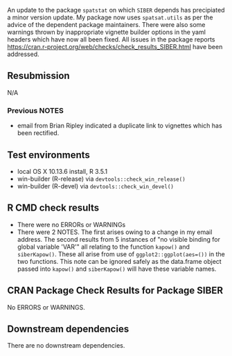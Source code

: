An update to the package `spatstat` on which `SIBER` depends has precipiated a minor version update. My package now uses `spatsat.utils` as per the advice of the dependent package maintainers. There were also some warnings thrown by inappropriate vignette builder options in the yaml headers which have now all been fixed. All issues in the package reports https://cran.r-project.org/web/checks/check_results_SIBER.html have been addressed.

## Resubmission
N/A

### Previous NOTES
* email from Brian Ripley indicated a duplicate link to vignettes which has been rectified.

## Test environments
* local OS X 10.13.6 install, R 3.5.1
* win-builder (R-release) via `devtools::check_win_release()`
* win-builder (R-devel) via `devtools::check_win_devel()`

## R CMD check results
* There were no ERRORs or WARNINGs 
* There were 2 NOTES. The first arises owing to a change in my email address. The second results from 5 instances of "no visible binding for global variable 'VAR'" all relating to the function `kapow()` and `siberKapow()`. These all arise from use of `ggplot2::ggplot(aes=())` in the two functions. This note can be ignored safely as the data.frame object passed into `kapow()` and `siberKapow()` will have these variable names. 

## CRAN Package Check Results for Package SIBER
No ERRORS or WARNINGS.

## Downstream dependencies
There are no downstream dependencies.

